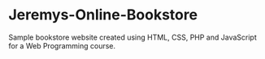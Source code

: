 # Jeremys-Online-Bookstore
Sample bookstore website created using HTML, CSS, PHP and JavaScript for a Web Programming course.
